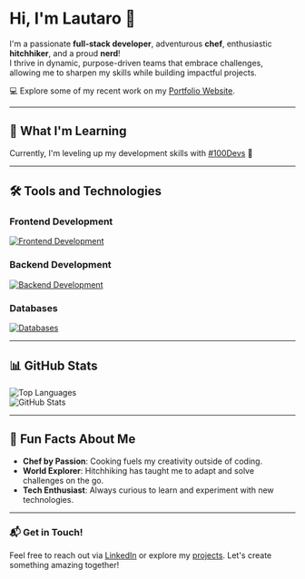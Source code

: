# Hi, I'm Lautaro 👋

I'm a passionate **full-stack developer**, adventurous **chef**, enthusiastic **hitchhiker**, and a proud **nerd**!  
I thrive in dynamic, purpose-driven teams that embrace challenges, allowing me to sharpen my skills while building impactful projects.

💻 Explore some of my recent work on my [Portfolio Website](https://talingo.github.io/portfolio/).

---

## 🌱 What I'm Learning  
Currently, I'm leveling up my development skills with [#100Devs](https://leonnoel.com/100devs/) 🚀

---

## 🛠 Tools and Technologies

### Frontend Development  
[![Frontend Development](https://skillicons.dev/icons?i=html,css,js,ts,react,vue,angular,nextjs,astro)](https://skillicons.dev)

### Backend Development  
[![Backend Development](https://skillicons.dev/icons?i=nodejs,express,nestjs,java,spring,py,flask,cs,dotnet,php,laravel)](https://skillicons.dev)

### Databases  
[![Databases](https://skillicons.dev/icons?i=mysql,postgres,sqlite,mongodb)](https://skillicons.dev)

---

## 📊 GitHub Stats

![Top Languages](https://github-readme-stats.vercel.app/api/top-langs/?username=talingo&layout=compact&theme=tokyonight)  
![GitHub Stats](https://github-readme-stats.vercel.app/api?username=talingo&show_icons=true&theme=tokyonight)

---

## 🎯 Fun Facts About Me  
- **Chef by Passion**: Cooking fuels my creativity outside of coding.  
- **World Explorer**: Hitchhiking has taught me to adapt and solve challenges on the go.  
- **Tech Enthusiast**: Always curious to learn and experiment with new technologies.

---

### 📬 Get in Touch!  
Feel free to reach out via [LinkedIn](https://www.linkedin.com/in/lautaro-llusa) or explore my [projects](https://talingo.github.io/portfolio/). Let's create something amazing together!

<!--
**talingo/talingo** is a ✨ _special_ ✨ repository because its `README.md` (this file) appears on your GitHub profile.

Here are some ideas to get you started:

- 🔭 I’m currently working on ...
- 🌱 I’m currently learning ...
- 👯 I’m looking to collaborate on ...
- 🤔 I’m looking for help with ...
- 💬 Ask me about ...
- 📫 How to reach me: ...
- 😄 Pronouns: ...
- ⚡ Fun fact: ...
-->
